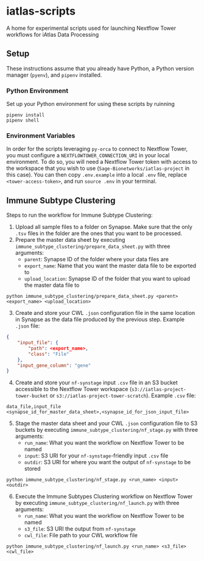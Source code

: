 # iatlas-scripts
A home for experimental scripts used for launching Nextflow Tower workflows for iAtlas Data Processing

## Setup

These instructions assume that you already have Python, a Python version manager (`pyenv`), and `pipenv` installed.

### Python Environment

Set up your Python environment for using these scripts by ruinning
```
pipenv install
pipenv shell
```

### Environment Variables

In order for the scripts leveraging `py-orca` to connect to Nextflow Tower, you must configure a `NEXTFLOWTOWER_CONNECTION_URI` in your local environment. To do so, you will need a Nextflow Tower token with access to the workspace that you wish to use (`Sage-Bionetworks/iatlas-project` in this case). You can then copy `.env.example` into a local `.env` file, replace `<tower-access-token>`, and run `source .env` in your terminal.

## Immune Subtype Clustering

Steps to run the workflow for Immune Subtype Clustering:
1. Upload all sample files to a folder on Synapse. Make sure that the only `.tsv` files in the folder are the ones that you want to be processed.
2. Prepare the master data sheet by executing `immune_subtype_clustering/prepare_data_sheet.py` with three arguments:
    - `parent`: Synapse ID of the folder where your data files are
    - `export_name`: Name that you want the master data file to be exported to
    - `upload_location`: Synapse ID of the folder that you want to upload the master data file to
```
python immune_subtype_clustering/prepare_data_sheet.py <parent> <export_name> <upload_location>
```
3. Create and store your CWL `.json` configuration file in the same location in Synapse as the data file produced by the previous step.
Example `.json` file:
``` immune_subtype_clustering_input.json
{
    "input_file": {
        "path": <export_name>,
        "class": "File"
    },
    "input_gene_column": "gene"
}
```
4. Create and store your `nf-synstage` input `.csv` file in an S3 bucket accessible to the Nextflow Tower workspace (`s3://iatlas-project-tower-bucket` or `s3://iatlas-project-tower-scratch`).
Example `.csv` file:
``` input.csv
data_file,input_file
<synapse_id_for_master_data_sheet>,<synapse_id_for_json_input_file>
```
5. Stage the master data sheet and your CWL `.json` configuration file to S3 buckets by executing `immune_subtype_clustering/nf_stage.py` with three arguments:
    - `run_name`: What you want the workflow on Nextflow Tower to be named
    - `input`: S3 URI for your `nf-synstage`-friendly input `.csv` file 
    - `outdir`: S3 URI for where you want the output of `nf-synstage` to be stored
```
python immune_subtype_clustering/nf_stage.py <run_name> <input> <outdir>
```
6. Execute the Immune Subtypes Clustering workflow on Nextflow Tower by executing `immune_subtype_clustering/nf_launch.py` with three arguments:
    - `run_name`: What you want the workflow on Nextflow Tower to be named
    - `s3_file`: S3 URI the output from `nf-synstage`
    - `cwl_file`: File path to your CWL workflow file
```
python immune_subtype_clustering/nf_launch.py <run_name> <s3_file> <cwl_file>
```
